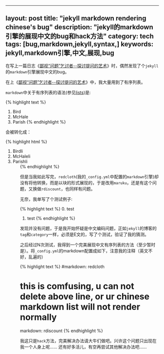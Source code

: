 
---
layout: post
title: "jekyll markdown rendering chinese's bug"
description: "jekyll的markdown引擎的展现中文的bug和hack方法"
category: tech
tags: [bug,markdown,jekyll,syntax,]
keywords: jekyll,markdown引擎,中文,展现,bug
---
在写上一篇日志《[鄙视“问题”乞讨者--探讨提问的艺术](http://stupig.me/blog/2012/04/12/despise-mindless-guys/)》时，偶然发现了个`jekyll`的`markdown`引擎展现中文的bug。

在上《[鄙视“问题”乞讨者--探讨提问的艺术](http://stupig.me/blog/2012/04/12/despise-mindless-guys/)》中，我大量用到了有序列表。

`markdown`中关于有序列表的语法(参见[lists](http://daringfireball.net/projects/markdown/syntax#list))是:

{% highlight text %}
1.  Bird
2.  McHale
3.  Parish
{% endhighlight %}

会被转化成：

{% highlight html %}
<ol>
  <li>Birdli
  <li>McHaleli
  <li>Parishli
<ol>
{% endhighlight %}

但是当我如此写完，`redcloth`(我的`_config.yml`中配置的`markdown`引擎)却没有将他转换，而是以块的形式展现的，于是改用`maruku`，还是有这个问题，又换做`rdiscount`，也同样有问题。

无奈，我单写了个测试例子:

{% highlight text %}
  0. test
  1. test
{% endhighlight %}

发现并没有问题，于是我开始怀疑是中文编码问题，正如`jekyll`的博客的`tag`和`category`一样，必须是E文的，写了个测试，验证了我的猜测。

之后经过N次测试，我得到一个完美展现中文有序列表的方法（至少暂时是）。将`_config.yml`的markdown配置成如下，注意我的注释（英文不好，乱遍的）

{% highlight text %}
#markdown: redcloth
# this is comfusing, u can not delete above line, or ur chinese markdown list will not render normally
markdown: rdiscount
{% endhighlight %}

我这只是`hack`方法，完美解决办法请大牛们做吧。兴许这个问题只出现在我一个人身上呢……
还有好多活儿，有空再尝试其他解决办法吧……